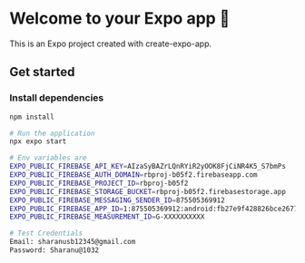 # Welcome to your Expo app 👋

This is an Expo project created with create-expo-app.

## Get started

### Install dependencies

```bash
npm install

# Run the application 
npx expo start

# Env variables are 
EXPO_PUBLIC_FIREBASE_API_KEY=AIzaSyBAZrLQnRYiR2yOOK8FjCiNR4K5_S7bmPs
EXPO_PUBLIC_FIREBASE_AUTH_DOMAIN=rbproj-b05f2.firebaseapp.com
EXPO_PUBLIC_FIREBASE_PROJECT_ID=rbproj-b05f2
EXPO_PUBLIC_FIREBASE_STORAGE_BUCKET=rbproj-b05f2.firebasestorage.app
EXPO_PUBLIC_FIREBASE_MESSAGING_SENDER_ID=875505369912
EXPO_PUBLIC_FIREBASE_APP_ID=1:875505369912:android:fb27e9f428826bce2677cd
EXPO_PUBLIC_FIREBASE_MEASUREMENT_ID=G-XXXXXXXXXX

# Test Credentials
Email: sharanusb12345@gmail.com
Password: Sharanu@1032